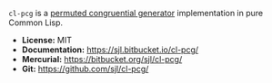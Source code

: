 `cl-pcg` is a [permuted congruential generator][pcg] implementation in pure
Common Lisp.

[pcg]: http://www.pcg-random.org/

* **License:** MIT
* **Documentation:** <https://sjl.bitbucket.io/cl-pcg/>
* **Mercurial:** <https://bitbucket.org/sjl/cl-pcg/>
* **Git:** <https://github.com/sjl/cl-pcg/>
